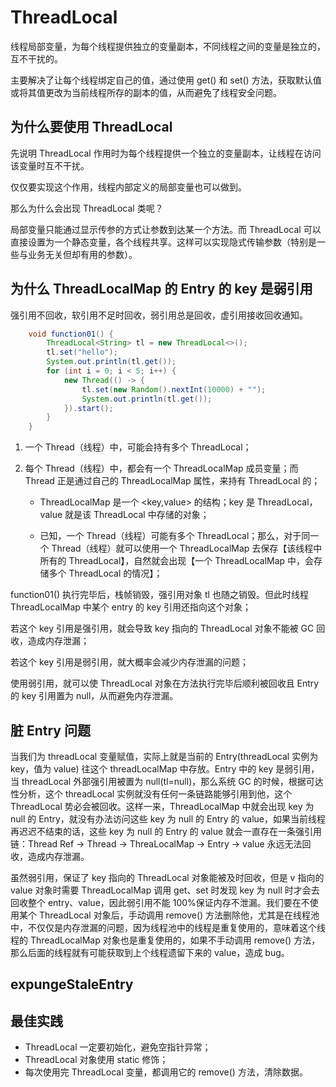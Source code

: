 # ThreadLocal

线程局部变量，为每个线程提供独立的变量副本，不同线程之间的变量是独立的，互不干扰的。

主要解决了让每个线程绑定自己的值，通过使用 get() 和 set() 方法，获取默认值或将其值更改为当前线程所存的副本的值，从而避免了线程安全问题。

## 为什么要使用 ThreadLocal

先说明 ThreadLocal 作用时为每个线程提供一个独立的变量副本，让线程在访问该变量时互不干扰。

仅仅要实现这个作用，线程内部定义的局部变量也可以做到。

那么为什么会出现 ThreadLocal 类呢？

局部变量只能通过显示传参的方式让参数到达某一个方法。而 ThreadLocal 可以直接设置为一个静态变量，各个线程共享。这样可以实现隐式传输参数（特别是一些与业务无关但却有用的参数）。

## 为什么 ThreadLocalMap 的 Entry 的 key 是弱引用

强引用不回收，软引用不足时回收，弱引用总是回收，虚引用接收回收通知。

```java
    void function01() {
        ThreadLocal<String> tl = new ThreadLocal<>();
        tl.set("hello");
        System.out.println(tl.get());
        for (int i = 0; i < 5; i++) {
            new Thread(() -> {
                tl.set(new Random().nextInt(10000) + "");
                System.out.println(tl.get());
            }).start();
        }
    }
```

1. 一个 Thread（线程）中，可能会持有多个 ThreadLocal；

2. 每个 Thread（线程）中，都会有一个 ThreadLocalMap 成员变量；而 Thread 正是通过自己的 ThreadLocalMap 属性，来持有 ThreadLocal 的；

   - ThreadLocalMap 是一个 <key,value> 的结构；key 是 ThreadLocal，value 就是该 ThreadLocal 中存储的对象；

   - 已知，一个 Thread（线程）可能有多个 ThreadLocal；那么，对于同一个 Thread（线程）就可以使用一个 ThreadLocalMap 去保存【该线程中所有的 ThreadLocal】，自然就会出现【一个 ThreadLocalMap 中，会存储多个 ThreadLocal 的情况】；

function01() 执行完毕后，栈帧销毁，强引用对象 tl 也随之销毁。但此时线程 ThreadLocalMap 中某个 entry 的 key 引用还指向这个对象；

若这个 key 引用是强引用，就会导致 key 指向的 ThreadLocal 对象不能被 GC 回收，造成内存泄漏；

若这个 key 引用是弱引用，就大概率会减少内存泄漏的问题；

使用弱引用，就可以使 ThreadLocal 对象在方法执行完毕后顺利被回收且 Entry 的 key 引用置为 null，从而避免内存泄漏。

## 脏 Entry 问题

当我们为 threadLocal 变量赋值，实际上就是当前的 Entry(threadLocal 实例为 key，值为 value) 往这个 threadLocalMap 中存放。Entry 中的 key 是弱引用，当 threadLocal 外部强引用被置为 null(tl=null)，那么系统 GC 的时候，根据可达性分析，这个 threadLocal 实例就没有任何一条链路能够引用到他，这个 ThreadLocal 势必会被回收。这样一来，ThreadLocalMap 中就会出现 key 为 null 的 Entry，就没有办法访问这些 key 为 null 的 Entry 的 value，如果当前线程再迟迟不结束的话，这些 key 为 null 的 Entry 的 value 就会一直存在一条强引用链：Thread Ref -> Thread -> ThreaLocalMap -> Entry -> value 永远无法回收，造成内存泄漏。

虽然弱引用，保证了 key 指向的 ThreadLocal 对象能被及时回收，但是 v 指向的 value 对象时需要 ThreadLocalMap 调用 get、set 时发现 key 为 null 时才会去回收整个 entry、value，因此弱引用不能 100%保证内存不泄漏。我们要在不使用某个 ThreadLocal 对象后，手动调用 remove() 方法删除他，尤其是在线程池中，不仅仅是内存泄漏的问题，因为线程池中的线程是重复使用的，意味着这个线程的 ThreadLocalMap 对象也是重复使用的，如果不手动调用 remove() 方法，那么后面的线程就有可能获取到上个线程遗留下来的 value，造成 bug。

## expungeStaleEntry

## 最佳实践

- ThreadLocal 一定要初始化，避免空指针异常；
- ThreadLocal 对象使用 static 修饰；
- 每次使用完 ThreadLocal 变量，都调用它的 remove() 方法，清除数据。
